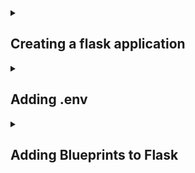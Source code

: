 <details>
<summary><h2>Creating a flask application</h2></summary>


First we will need to create a **virtual-enviornment** for our python file. The virtual-enviorment creates a contained location where the modules we install with **pip** are stored, set to the project only. 

`$ python3 -m venv venv`    The last word of this line is the name of the virtual enviorment folder. *"python3" will be different depending on what version you're using*

Next step is to **activate** the virtual enviorment. There's different ways to activate the enviorment depending on the platform and shell you're using.

## Windows:

### **cmd.exe:** `<venv>\Scripts\activate.bat`

### **PowerShell:**   `<venv>\Scripts\Activate.ps1`

## POSIX:
### **bash/zsh:**   `$ source <venv>/bin/activate`

### **PowerShell:**   `$ <venv>/bin/Activate.ps1`

### *To Deactivate*  `deactivate`


If project is being used in a git repository, add the virtual enviorment folder to **.gitignore**.


Once virutal enviorment is activated, start by installing **Flask** module with `pip install flask flask-cors` *"pip" will be different depending on version*

<details>
<summary><h3>What is cors?</h3></summary>

cors is short for **Cross-Origin Resource**, it's a protocol that allows servers to recieve requests from different domains. Without cors, if a website doesn't have the same domain name as the api routes, the api will be blocked due to cors policy.

</details>

After Flask is installed, create a file for the application *(application.py)*. In the file, paste the following flask template below.


```
import os
from flask import Flask
from flask_cors import CORS

app = Flask(__name__)
CORS(app)

# This is how a route works
@app.route('/', methods=['GET'])
def root():
    return {"message": 'ok'}

if __name__ == '__main__':
    port = int(os.environ.get('PORT', 5000))
    app.run(host='0.0.0.0', port=port, debug=True)

```


</details>


<details>
<summary><h2>Adding .env</h2></summary>

.env allows you to hide certain lines of code to not be pushed to a repository this imporoves secruity to the code.

First once you created your virtual enviorment and application, import dotenv module `pip3 install python-dotenv`

### after the module is installed, create a **.env** file and add the file in the .gitignore file (important)

inside .env, this is where we put lines of code we want to use but don't want anybody to see **(ex: api keys)**. paste the following for example.

```
ENV_EXAMPLE=This is an example
another_Example=https://www.google.com
```

before the equal sign is the name of the env variable **(case sensitive)** after the equal is the value.

in your application file, paste the following

```
import os
from dotenv import load_dotenv

# loads the env variables in application 
load_dotenv()

print(os.environ.get("ENV_EXAMPLE")) # This is an example
print(os.environ.get("another_Example")) # https://www.google.com
```

</details>


<details>
<summary><h2>Adding Blueprints to Flask</h2></summary>

Blueprints in Flask allows us to seperate the api routes into different files otherwise called **Seperation of concern**.

First create a new file, call it what you need but for now we'll call it **example.py** and paste the following code

## example.py
```
from flask import Blueprint


example_blueprint = Blueprint("example", __name__)  # inside of "example" string should be the name of the file


# It's recomended to add /example to every route as the main path of the blueprint routes to seperate the routes by path

@example_blueprint.route('/example', methods=['GET'])
def example():
    return {"message": 'This is a blueprint example'}

```

On the imports of your application.py add another import `from example import example_blueprint`. **example_blueprint** is the variable we called for the blueprint route in example.py

The final step is to register the blueprint to the app route below the app variable `app.register_blueprint(example_blueprint)`

Your application.py currently should look something like this

## application.py
```
import os
from flask import Flask
from flask_cors import CORS

# imports from blueprint
from example import example_blueprint

app = Flask(__name__)
CORS(app)

# connects blueprint to the app routes
app.register_blueprint(example_blueprint)

# This is how a route works
@app.route('/', methods=['GET'])
def root():
    return {"message": 'ok'}

if __name__ == '__main__':
    port = int(os.environ.get('PORT', 5000))
    app.run(host='0.0.0.0', port=port, debug=True)
```
After the final step, your example_blueprint route should work as normal.

</details>